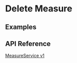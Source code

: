 # Delete Measure

## Examples

## API Reference

[MeasureService v1](../../api-reference.md#measureservice)
